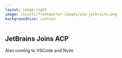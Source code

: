```yaml
---
layout: image-right
image: /assets/frontmatter-images/acp-jetbrains.png
backgroundSize: contain
---
```


## JetBrains Joins ACP

Also coming to VSCode and Nvim
